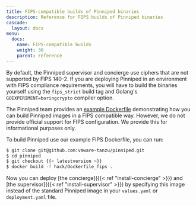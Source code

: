 ```yaml
---
title: FIPS-compatible builds of Pinniped binaries
description: Reference for FIPS builds of Pinniped binaries
cascade:
  layout: docs
menu:
  docs:
    name: FIPS-compatible builds
    weight: 30
    parent: reference
---
```

By default, the Pinniped supervisor and concierge use ciphers that
are not supported by FIPS 140-2. If you are deploying Pinniped in an
environment with FIPS compliance requirements, you will have to build
the binaries yourself using the `fips_strict` build tag and Golang's
`GOEXPERIMENT=boringcrypto` compiler option.

The Pinniped team provides an [example Dockerfile](https://github.com/vmware-tanzu/pinniped/blob/main/hack/Dockerfile_fips)
demonstrating how you can build Pinniped images in a FIPS compatible way.
However, we do not provide official support for FIPS configuration.
We provide this for informational purposes only.

To build Pinniped use our example FIPS Dockerfile, you can run:
```bash
$ git clone git@github.com:vmware-tanzu/pinniped.git
$ cd pinniped
$ git checkout {{< latestversion >}}
$ docker build -f hack/Dockerfile_fips .
```

Now you can deploy [the concierge]({{< ref "install-concierge" >}}) and [the supervisor]({{< ref "install-supervisor" >}}) 
by specifying this image instead of the standard Pinniped image in your `values.yaml` or `deployment.yaml` file.
